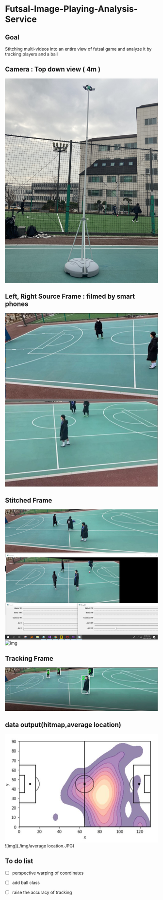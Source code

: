 # Futsal-Image-Playing-Analysis-Service
## Goal 
Stitching multi-videos into an entire view of futsal game and analyze it by tracking players and a ball

## Camera : Top down view ( 4m ) 
![img](./img/camera.jpg)

## Left, Right Source Frame : filmed by smart phones 
![img](./img/left.JPG)
![img](./img/right.JPG) 

## Stitched Frame 
![img](./img/frame.png)
![img](./img/HomographyControl.png)
![img](./img/grame00375.jpg)

## Tracking Frame 
![img](./img/tracking.JPG)

## data output(hitmap,average location)
![img](./img/hitmap.JPG)
![img](./img/average location.JPG)

## To do list  
- [ ] perspective warping of coordinates
- [ ] add ball class
- [ ] raise the accuracy of tracking


